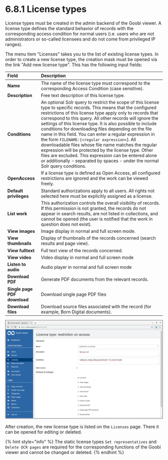 # 6.8.1 License types

License types must be created in the admin backend of the Goobi viewer. A license type defines the standard behavior of records with the corresponding access condition for normal users \(i.e. users who are not administrators or so-called licensees and do not come from privileged IP ranges\).

The menu item "Licenses" takes you to the list of existing license types. In order to create a new license type, the creation mask must be opened via the link "Add new license type". This has the following input fields:

| **Field** | Description |
| :--- | :--- |
| **Name** | The name of the license type must correspond to the corresponding Access Condition \(case sensitive\). |
| **Description** | Free text description of this license type. |
| **Conditions** | An optional Solr query to restrict the scope of this license type to specific records. This means that the configured restrictions of this license type apply only to records that correspond to this query. All other records will ignore the settings of this license type. It is also possible to include conditions for downloading files depending on the file name in this field. You can enter a regular expression in the form `FILENAME:{<regular expression>`}. All downloadable files whose file name matches the regular expression will be protected by the license type. Other files are excluded. This expression can be entered alone or additionally - separated by spaces - under the normal Solr query conditions. |
| **OpenAccess** | If a license type is defined as Open Access, all configured restrictions are ignored and the work can be viewed freely. |
| **Default privileges** | Standard authorizations apply to all users. All rights not selected here must be explicitly assigned as a license. |
| **List work** | This authorization controls the overall visibility of records. If this permission is not granted, the records do not appear in search results, are not listed in collections, and cannot be opened \(the user is notified that the work in question does not exist\). |
| **View images** | Image display in normal and full screen mode. |
| **View thumbnails** | Display of thumbnails of the records concerned \(search results and page view\). |
| **View fulltext** | Full text view of the records concerned. |
| **View video** | Video display in normal and full screen mode |
| **Listen to audio** | Audio player in normal and full screen mode |
| **Download PDF** | Generate PDF documents from the relevant records. |
| **Single page PDF download** | Download single page PDF files |
| **Download files** | Download source files associated with the record \(for example, Born Digital documents\). |

![](../../.gitbook/assets/6.3.png)

After creation, the new license type is listed on the `Licenses` page. There it can be opened for editing or deleted.

{% hint style="info" %}
The static license types `Set representatives` and `Delete OCR pages` are required for the corresponding functions of the Goobi viewer and cannot be changed or deleted.
{% endhint %}

